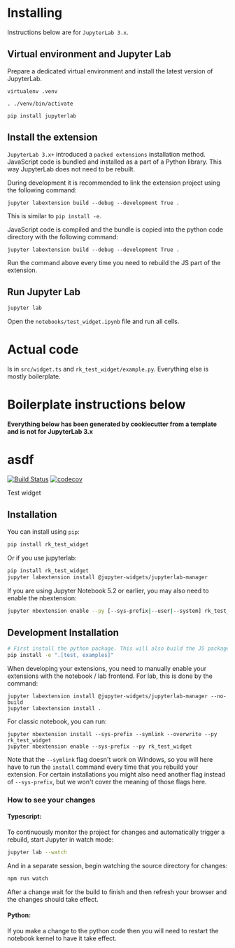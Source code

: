 # Installing

Instructions below are for `JupyterLab 3.x`.

## Virtual environment and Jupyter Lab

Prepare a dedicated virtual environment and install the latest version of JupyterLab.

```shell
virtualenv .venv
```

```shell
. ./venv/bin/activate
```

```shell
pip install jupyterlab
```

## Install the extension

`JupyterLab 3.x+` introduced a `packed extensions` installation method.
JavaScript code is bundled and installed as a part of a Python library.
This way JupyterLab does not need to be rebuilt.

During development it is recommended to link the extension project using the following command:

```
jupyter labextension build --debug --development True .
```

This is similar to `pip install -e`.

JavaScript code is compiled and the bundle is copied into the python code directory with the following command:

```
jupyter labextension build --debug --development True .
```

Run the command above every time you need to rebuild the JS part of the extension.

## Run Jupyter Lab

```bash
jupyter lab
```

Open the `notebooks/test_widget.ipynb` file and run all cells.

# Actual code

Is in `src/widget.ts` and `rk_test_widget/example.py`. Everything else is mostly boilerplate.

# Boilerplate instructions below

**Everything below has been generated by cookiecutter from a template and is not for JupyterLab 3.x**

# asdf

[![Build Status](https://travis-ci.org//asdf.svg?branch=master)](https://travis-ci.org//rk_test_widget)
[![codecov](https://codecov.io/gh//asdf/branch/master/graph/badge.svg)](https://codecov.io/gh//asdf)


Test widget

## Installation

You can install using `pip`:

```bash
pip install rk_test_widget
```

Or if you use jupyterlab:

```bash
pip install rk_test_widget
jupyter labextension install @jupyter-widgets/jupyterlab-manager
```

If you are using Jupyter Notebook 5.2 or earlier, you may also need to enable
the nbextension:
```bash
jupyter nbextension enable --py [--sys-prefix|--user|--system] rk_test_widget
```

## Development Installation


```bash
# First install the python package. This will also build the JS packages.
pip install -e ".[test, examples]"
```

When developing your extensions, you need to manually enable your extensions with the
notebook / lab frontend. For lab, this is done by the command:

```
jupyter labextension install @jupyter-widgets/jupyterlab-manager --no-build
jupyter labextension install .
```

For classic notebook, you can run:

```
jupyter nbextension install --sys-prefix --symlink --overwrite --py rk_test_widget
jupyter nbextension enable --sys-prefix --py rk_test_widget
```

Note that the `--symlink` flag doesn't work on Windows, so you will here have to run
the `install` command every time that you rebuild your extension. For certain installations
you might also need another flag instead of `--sys-prefix`, but we won't cover the meaning
of those flags here.

### How to see your changes
#### Typescript:
To continuously monitor the project for changes and automatically trigger a rebuild, start Jupyter in watch mode:
```bash
jupyter lab --watch
```
And in a separate session, begin watching the source directory for changes:
```bash
npm run watch
```

After a change wait for the build to finish and then refresh your browser and the changes should take effect.

#### Python:
If you make a change to the python code then you will need to restart the notebook kernel to have it take effect.
